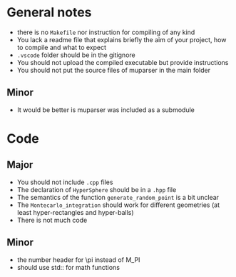 # General notes
- there is no `Makefile` nor instruction for compiling of any kind
- You lack a readme file that explains briefly the aim of your project, how to compile and what to expect
- `.vscode` folder should be in the gitignore
- You should not upload the compiled executable but provide instructions 
- You should not put the source files of muparser in the main folder

## Minor
- It would be better is muparser was included as a submodule

# Code
## Major
- You should not include `.cpp` files
- The declaration of `HyperSphere` should be in a `.hpp` file
- The semantics of the function `generate_random_point` is a bit unclear
- The `Montecarlo_integration` should work for different geometries (at least hyper-rectangles and hyper-balls)
- There is not much code

## Minor
- the number header for \pi instead of M_PI
- should use std:: for math functions